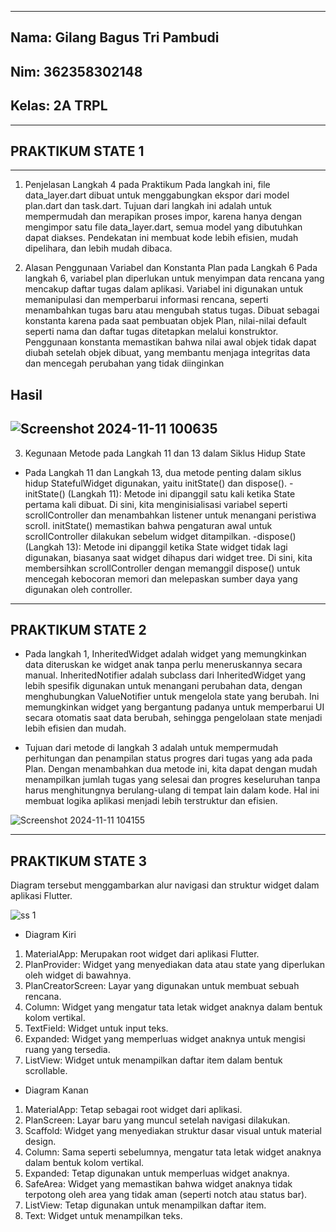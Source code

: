 -------------------------------
Nama: Gilang Bagus Tri Pambudi
-
Nim: 362358302148
-
Kelas: 2A TRPL
-
-------------------------------
PRAKTIKUM STATE 1
-
-------------------------------
1. Penjelasan Langkah 4 pada Praktikum
Pada langkah ini, file data_layer.dart dibuat untuk menggabungkan ekspor dari model plan.dart dan task.dart. Tujuan dari langkah ini adalah untuk mempermudah dan merapikan proses impor, karena hanya dengan mengimpor satu file data_layer.dart, semua model yang dibutuhkan dapat diakses. Pendekatan ini membuat kode lebih efisien, mudah dipelihara, dan lebih mudah dibaca.

2. Alasan Penggunaan Variabel dan Konstanta Plan pada Langkah 6
Pada langkah 6, variabel plan diperlukan untuk menyimpan data rencana yang mencakup daftar tugas dalam aplikasi. Variabel ini digunakan untuk memanipulasi dan memperbarui informasi rencana, seperti menambahkan tugas baru atau mengubah status tugas. Dibuat sebagai konstanta karena pada saat pembuatan objek Plan, nilai-nilai default seperti nama dan daftar tugas ditetapkan melalui konstruktor. Penggunaan konstanta memastikan bahwa nilai awal objek tidak dapat diubah setelah objek dibuat, yang membantu menjaga integritas data dan mencegah perubahan yang tidak diinginkan

Hasil
-
![Screenshot 2024-11-11 100635](https://github.com/user-attachments/assets/78383d95-99a0-40e7-b229-a80901c4a0d5)
-
3. Kegunaan Metode pada Langkah 11 dan 13 dalam Siklus Hidup State
- Pada Langkah 11 dan Langkah 13, dua metode penting dalam siklus hidup StatefulWidget digunakan, yaitu initState() dan dispose().
-initState() (Langkah 11): Metode ini dipanggil satu kali ketika State pertama kali dibuat. Di sini, kita menginisialisasi variabel seperti scrollController dan menambahkan listener untuk menangani peristiwa scroll. initState() memastikan bahwa pengaturan awal untuk scrollController dilakukan sebelum widget ditampilkan.
-dispose() (Langkah 13): Metode ini dipanggil ketika State widget tidak lagi digunakan, biasanya saat widget dihapus dari widget tree. Di sini, kita membersihkan scrollController dengan memanggil dispose() untuk mencegah kebocoran memori dan melepaskan sumber daya yang digunakan oleh controller.
-------------------------------
PRAKTIKUM STATE 2
-------------------------------
- Pada langkah 1, InheritedWidget adalah widget yang memungkinkan data diteruskan ke widget anak tanpa perlu meneruskannya secara manual. InheritedNotifier adalah subclass dari InheritedWidget yang lebih spesifik digunakan untuk menangani perubahan data, dengan menghubungkan ValueNotifier untuk mengelola state yang berubah. Ini memungkinkan widget yang bergantung padanya untuk memperbarui UI secara otomatis saat data berubah, sehingga pengelolaan state menjadi lebih efisien dan mudah.

- Tujuan dari metode di langkah 3 adalah untuk mempermudah perhitungan dan penampilan status progres dari tugas yang ada pada Plan. Dengan menambahkan dua metode ini, kita dapat dengan mudah menampilkan jumlah tugas yang selesai dan progres keseluruhan tanpa harus menghitungnya berulang-ulang di tempat lain dalam kode. Hal ini membuat logika aplikasi menjadi lebih terstruktur dan efisien.

![Screenshot 2024-11-11 104155](https://github.com/user-attachments/assets/83947b1f-907b-4804-8d4e-5439503f1ffa)


-------------------------------
PRAKTIKUM STATE 3
-------------------------------

Diagram tersebut menggambarkan alur navigasi dan struktur widget dalam aplikasi Flutter.

![ss 1](https://github.com/user-attachments/assets/b5a48ee4-c3be-45b3-b6d0-1bf94b7c9d52)

- Diagram Kiri
1. MaterialApp: Merupakan root widget dari aplikasi Flutter.
2. PlanProvider: Widget yang menyediakan data atau state yang diperlukan oleh widget di bawahnya.
3. PlanCreatorScreen: Layar yang digunakan untuk membuat sebuah rencana.
4. Column: Widget yang mengatur tata letak widget anaknya dalam bentuk kolom vertikal.
5. TextField: Widget untuk input teks.
6. Expanded: Widget yang memperluas widget anaknya untuk mengisi ruang yang tersedia.
7. ListView: Widget untuk menampilkan daftar item dalam bentuk scrollable.

- Diagram Kanan
1. MaterialApp: Tetap sebagai root widget dari aplikasi.
2. PlanScreen: Layar baru yang muncul setelah navigasi dilakukan.
3. Scaffold: Widget yang menyediakan struktur dasar visual untuk material design.
4. Column: Sama seperti sebelumnya, mengatur tata letak widget anaknya dalam bentuk kolom vertikal.
5. Expanded: Tetap digunakan untuk memperluas widget anaknya.
6. SafeArea: Widget yang memastikan bahwa widget anaknya tidak terpotong oleh area yang tidak aman (seperti notch atau status bar).
7. ListView: Tetap digunakan untuk menampilkan daftar item.
8. Text: Widget untuk menampilkan teks.


